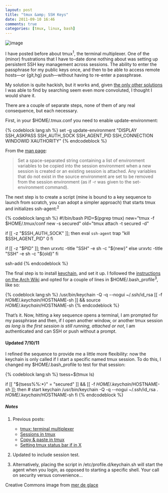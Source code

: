 ```yaml
---
layout: post
title: "tmux &amp; SSH Keys"
date: 2011-09-10 16:46
comments: true
categories: [tmux, linux, bash]
---
```

![image](http://dl.dropbox.com/u/261312/Blog-images/tmux-ssh.jpg)

I have posted before about tmux<sup>1</sup>, the terminal multiplexer. One of the
(minor) frustrations that I have to-date done nothing about was setting
up persistent SSH key management across sessions. The ability to enter
the passphrase for my public keys once, and then to be able to access
remote hosts—or {git,hg} push—without having to re-enter a passphrase.

My solution is quite hackish, but it works and, given 
[the only other solutions](http://duckduckgo.com/?q=tmux+ssh-agent "tmux and ssh-agent on DDG")
I was able to find by searching seem even more convoluted, I thought I
would share it.

There are a couple of separate steps, none of them of any real
consequence, but each necessary.

First, in your <span class="file">$HOME/.tmux.conf</span> you need to enable update-environment:

{% codeblock lang:sh %}
set -g update-environment "DISPLAY SSH_ASKPASS SSH_AUTH_SOCK
SSH_AGENT_PID SSH_CONNECTION WINDOWID XAUTHORITY"
{% endcodeblock %}

From the [man page](http://www.openbsd.org/cgi-bin/man.cgi?query=tmux&sektion=1 "tmux manual"):

> Set a space-separated string containing a list of environment
> variables to be copied into the session environment when a new session
> is created or an existing session is attached. Any variables that do
> not exist in the source environment are set to be removed from the
> session environment (as if -r was given to the set-environment
> command).

The next step is to create a script (mine is bound to a key sequence to
launch from scratch, you can adopt a simpler approach) that starts tmux
and initializes ssh-agent:<sup>2</sup>

{% codeblock lang:sh %}
#!/bin/bash
PID=$(pgrep tmux)
new="tmux -f $HOME/.tmux/conf new -s secured"
old="tmux attach -t secured -d"

if [[ -z "$SSH\_AUTH\_SOCK" ]]; then
    eval `ssh-agent`
    trap "kill $SSH\_AGENT\_PID" 0
fi

if [[ -z "$PID" ]]; then
    urxvtc -title "SSH" -e sh -c "${new}"
else
    urxvtc -title "SSH" -e sh -c "${old}"
fi

ssh-add
{% endcodeblock %}

The final step is to install
[keychain](http://www.funtoo.org/wiki/Keychain "Keychain homepage"), and
set it up. I followed the 
[instructions on the Arch Wiki](https://wiki.archlinux.org/index.php/SSH_Keys#Using_keychain "...because it rocks!")
and opted for a couple of lines in <span class="file">$HOME/.bash\_profile</span><sup>3</sup>, like so:

{% codeblock lang:sh %}
/usr/bin/keychain -Q -q --nogui ~/.ssh/id\_rsa
[[ -f $HOME/.keychain/$HOSTNAME-sh ]] && 
    source $HOME/.keychain/$HOSTNAME-sh
{% endcodeblock %}

That’s it. Now, hitting a key sequence opens a terminal, I am prompted
for my passphrase and then, if I open another window, or another tmux
session *as long is the first session is still running, attached or
not*, I am authenticated and can SSH or push without a prompt.

#### Updated 7/10/11

I refined the sequence to provide me a little more flexibility: now the
keychain is only called if I start a specific named tmux session. To do
this, I changed my <span class="file">$HOME/.bash\_profile</span> to test for that session:

{% codeblock lang:sh %}
tsess=$(tmux ls)

if [[ "${tsess%%:*}" = "secured" ]] && 
   [[ -f $HOME/.keychain/$HOSTNAME-sh ]]; then
    # start keychain
    /usr/bin/keychain -Q -q --nogui ~/.ssh/id\_rsa
    . $HOME/.keychain/$HOSTNAME-sh
fi
{% endcodeblock %}

##### Notes
1.  Previous posts:
    -   [tmux: terminal multiplexer](http://jasonwryan.com/blog/2010/01/07/tmux-terminal-multiplexer/ "First post on tmux")
    -   [Sessions in tmux](http://jasonwryan.com/blog/2010/10/03/sessions-in-tmux/ "tmux sessions")
    -   [Copy & paste in tmux](http://jasonwryan.com/blog/2011/06/07/copy-and-paste-in-tmux/ "Copy and paste in tmux")
    -   [Setting tmux status bar if in X](http://jasonwryan.com/blog/2011/06/10/setting-tmux-status-bar-if-in-x/ "tmux status bars")

2.  Updated to include session test. 
3.  Alternatively, placing the script in <span class="file">/etc/profile.d/keychain.sh</span> will
    start the agent when you login, as opposed to starting a specific
    shell. Your call on security versus convenience…

Creative Commons image from [mer de glace](http://www.flickr.com/photos/marts-pics/2292588212/in/photostream/ "Public Key on Flickr")
